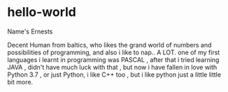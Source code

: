 # hello-world

Name's Ernests


Decent Human from baltics, who likes the grand world of numbers and possibilities of programming, and also i like to nap.. A LOT.
one of my first languages i learnt in programming was PASCAL , after that i tried learning JAVA , didn't have much luck with that , but now i have fallen in love with Python 3.7 , or just Python, i like C++ too , but i like python just a little little bit more.
